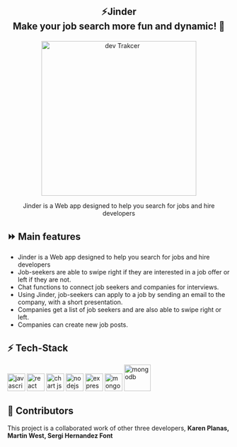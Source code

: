 <h2><p align="center"><strong>⚡Jinder</strong><br />
  Make your job search more fun and dynamic! 🚀</p></h2>
<p align="center"><img src="client/public/jinder_screen.gif" alt="dev Trakcer" width="350"></p>
<p align="center">Jinder is a Web app designed to help you search for jobs and hire developers </br>


## ⏩ Main features<br/>
- Jinder is a Web app designed to help you search for jobs and hire developers
- Job-seekers are able to swipe right if they are interested in a job offer or left if they are not. 
- Chat functions to connect job seekers and companies for interviews. 
- Using Jinder, job-seekers can apply to a job by sending an email to the company, with a short presentation. 
- Companies get a list of job seekers and are also able to swipe right or left.
- Companies can create new job posts.

## ⚡ Tech-Stack
<p align="left"> 
   <img src="https://icongr.am/devicon/javascript-original.svg?size=128&color=currentColor" alt="javascript" width="40" height="40"/>
   <img src="https://icongr.am/devicon/react-original.svg?size=128&color=currentColor" alt="react" width="40" height="40"/>
  <img src= "https://cdn.iconscout.com/icon/free/png-128/typescript-1174965.png" alt="chart js" width="40" height="40"/>
   <img src="https://icongr.am/devicon/nodejs-original-wordmark.svg?size=128&color=currentColor" alt="nodejs" width="40" height="40"/>
  <img src="https://icongr.am/devicon/express-original-wordmark.svg?size=128&color=currentColor" alt="express" width="40" height="40"/>
  <img src="https://icongr.am/devicon/mongodb-original-wordmark.svg?size=128&color=currentColor" alt="mongodb" width="40" height="40"/>
  <img src="https://www.gstatic.com/devrel-devsite/prod/v0e0f589edd85502a40d78d7d0825db8ea5ef3b99ab4070381ee86977c9168730/firebase/images/lockup.svg" alt="mongodb" width="60" height="60"/>

</p>


## 🚀 Contributors
<p align="left"> 
 This project is a collaborated work of other three developers, <strong>Karen Planas, Martin West, Sergi Hernandez Font</strong>
  </p>
